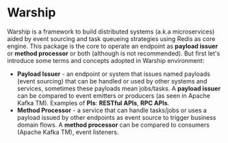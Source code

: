 # Warship

Warship is a framework to build distributed systems (a.k.a microservices) aided by event sourcing and task queueing strategies using Redis as core engine. This package is the core to operate an endpoint as **payload issuer** or **method processor** or both (although is not recommended). But first let's introduce some terms and concepts adopted in Warship environment:

* **Payload Issuer** - an endpoint or system that issues named payloads (event sourcing) that can be handled or used by other systems and services, sometimes these payloads mean jobs/tasks. A **payload issuer** can be compared to event emitters or producers (as seen in Apache Kafka TM). Examples of **PIs**: **RESTful APIs**, **RPC APIs**.
* **Method Processor** - a service that can handle tasks/jobs or uses a payload issued by other endpoints as event source to trigger business domain flows. A **method processor** can be compared to consumers (Apache Kafka TM), event listeners.
